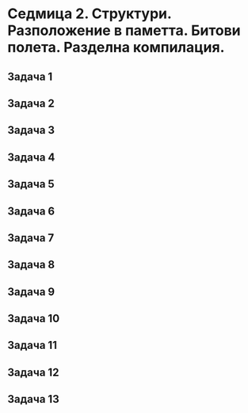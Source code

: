 # Седмица 2. Структури. Разположение в паметта. Битови полета. Разделна компилация.



## Задача 1

## Задача 2

## Задача 3

## Задача 4

## Задача 5

## Задача 6

## Задача 7

## Задача 8

## Задача 9

## Задача 10

## Задача 11

## Задача 12

## Задача 13
